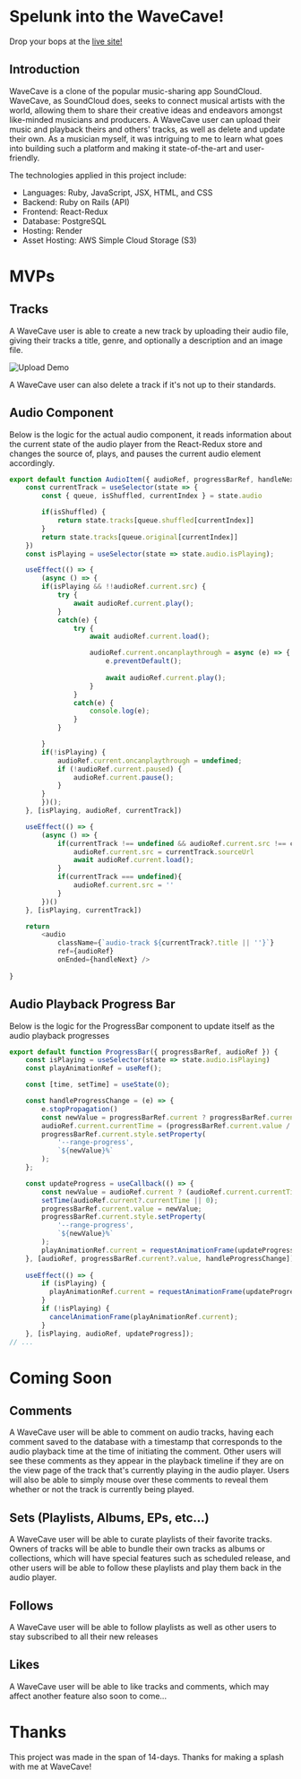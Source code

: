 # Spelunk into the WaveCave!

Drop your bops at the [live site!](https://wavecave-2rxw.onrender.com)

## Introduction

WaveCave is a clone of the popular music-sharing app SoundCloud. WaveCave, as SoundCloud does, seeks to connect musical artists with the world, allowing them to share their creative ideas and endeavors amongst like-minded musicians and producers. A WaveCave user can upload their music and playback theirs and others' tracks, as well as delete and update their own. As a musician myself, it was intriguing to me to learn what goes into building such a platform and making it state-of-the-art and user-friendly. 

The technologies applied in this project include:
 - Languages: Ruby, JavaScript, JSX, HTML, and CSS
 - Backend: Ruby on Rails (API)
 - Frontend: React-Redux
 - Database: PostgreSQL
 - Hosting: Render
 - Asset Hosting: AWS Simple Cloud Storage (S3)

# MVPs

## Tracks

A WaveCave user is able to create a new track by uploading their audio file, giving their tracks a title, genre, and optionally a description and an image file.

![Upload Demo](https://media4.giphy.com/media/v1.Y2lkPTc5MGI3NjExdjVtd2E2YjV2Mmh4NW9zM3pxdm56MXZrY3Fudnl6ODJ6aTh4ZjR4bCZlcD12MV9pbnRlcm5hbF9naWZfYnlfaWQmY3Q9Zw/jHIXuM42tcl7hDizCJ/giphy.gif)

A WaveCave user can also delete a track if it's not up to their standards.

## Audio Component

Below is the logic for the actual audio component, it reads information about the current state of the audio player from the React-Redux store and changes the source of, plays, and pauses the current audio element accordingly.

```js
export default function AudioItem({ audioRef, progressBarRef, handleNext }) {
    const currentTrack = useSelector(state => {
        const { queue, isShuffled, currentIndex } = state.audio

        if(isShuffled) {
            return state.tracks[queue.shuffled[currentIndex]]
        }
        return state.tracks[queue.original[currentIndex]]
    })
    const isPlaying = useSelector(state => state.audio.isPlaying);

    useEffect(() => {
        (async () => {
        if(isPlaying && !!audioRef.current.src) {
            try {
                await audioRef.current.play();
            }
            catch(e) {
                try {
                    await audioRef.current.load();

                    audioRef.current.oncanplaythrough = async (e) => {
                        e.preventDefault();
            
                        await audioRef.current.play();
                    }
                }
                catch(e) {
                    console.log(e);
                }
            }

        }
        if(!isPlaying) {
            audioRef.current.oncanplaythrough = undefined;
            if (!audioRef.current.paused) {
                audioRef.current.pause();
            }
        }
        })();
    }, [isPlaying, audioRef, currentTrack])

    useEffect(() => {
        (async () => {
            if(currentTrack !== undefined && audioRef.current.src !== currentTrack?.sourceUrl) {
                audioRef.current.src = currentTrack.sourceUrl
                await audioRef.current.load();
            }
            if(currentTrack === undefined){
                audioRef.current.src = ''
            }
        })()
    }, [isPlaying, currentTrack])

    return 
		<audio
			className={`audio-track ${currentTrack?.title || ''}`}
			ref={audioRef}
			onEnded={handleNext} />
    
}
```

## Audio Playback Progress Bar

Below is the logic for the ProgressBar component to update itself as the audio playback progresses

```js
export default function ProgressBar({ progressBarRef, audioRef }) {
    const isPlaying = useSelector(state => state.audio.isPlaying)
    const playAnimationRef = useRef();

    const [time, setTime] = useState(0);

    const handleProgressChange = (e) => {
        e.stopPropagation()
        const newValue = progressBarRef.current ? progressBarRef.current.value : 0
        audioRef.current.currentTime = (progressBarRef.current.value / 100) * audioRef.current.duration;
        progressBarRef.current.style.setProperty(
            '--range-progress',
            `${newValue}%`
        );
    };

    const updateProgress = useCallback(() => {
        const newValue = audioRef.current ? (audioRef.current.currentTime / audioRef.current.duration) * 100 : 0
        setTime(audioRef.current?.currentTime || 0);
        progressBarRef.current.value = newValue;
        progressBarRef.current.style.setProperty(
            '--range-progress',
            `${newValue}%`
        );
        playAnimationRef.current = requestAnimationFrame(updateProgress);
    }, [audioRef, progressBarRef.current?.value, handleProgressChange]);
    
    useEffect(() => {
        if (isPlaying) {
          playAnimationRef.current = requestAnimationFrame(updateProgress);
        } 
        if (!isPlaying) {
          cancelAnimationFrame(playAnimationRef.current);
        }
    }, [isPlaying, audioRef, updateProgress]);
// ...
```

# Coming Soon

## Comments

A WaveCave user will be able to comment on audio tracks, having each comment saved to the database with a timestamp that corresponds to the audio playback time at the time of initiating the comment. Other users will see these comments as they appear in the playback timeline if they are on the view page of the track that's currently playing in the audio player. Users will also be able to simply mouse over these comments to reveal them whether or not the track is currently being played.


## Sets (Playlists, Albums, EPs, etc...)

A WaveCave user will be able to curate playlists of their favorite tracks. Owners of tracks will be able to bundle their own tracks as albums or collections, which will have special features such as scheduled release, and other users will be able to follow these playlists and play them back in the audio player.

## Follows

A WaveCave user will be able to follow playlists as well as other users to stay subscribed to all their new releases

## Likes

A WaveCave user will be able to like tracks and comments, which may affect another feature also soon to come...

# Thanks

This project was made in the span of 14-days. Thanks for making a splash with me at WaveCave!

